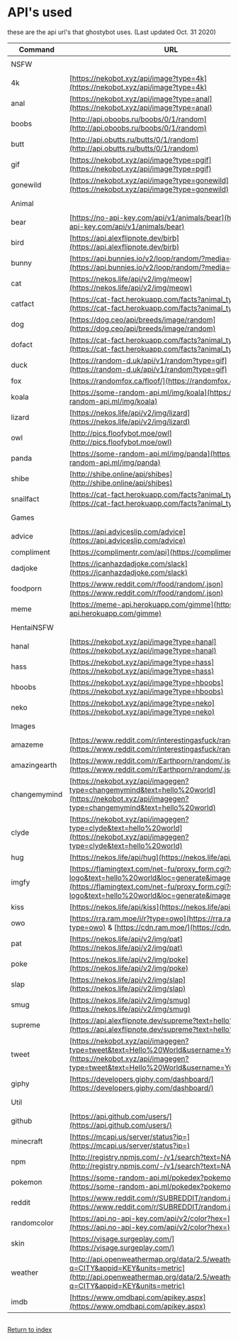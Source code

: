 # API's used

these are the api url's that ghostybot uses. (Last updated Oct. 31 2020)

| Command      | URL                                                                                                                                                                                                                            |
| ------------ | ------------------------------------------------------------------------------------------------------------------------------------------------------------------------------------------------------------------------------ |
|              |                                                                                                                                                                                                                                |
| NSFW         |                                                                                                                                                                                                                                |
|              |                                                                                                                                                                                                                                |
| 4k           | [https://nekobot.xyz/api/image?type=4k](https://nekobot.xyz/api/image?type=4k)                                                                                                                                                 |
| anal         | [https://nekobot.xyz/api/image?type=anal](https://nekobot.xyz/api/image?type=anal)                                                                                                                                             |
| boobs        | [http://api.oboobs.ru/boobs/0/1/random](http://api.oboobs.ru/boobs/0/1/random)                                                                                                                                                 |
| butt         | [http://api.obutts.ru/butts/0/1/random](http://api.obutts.ru/butts/0/1/random)                                                                                                                                                 |
| gif          | [https://nekobot.xyz/api/image?type=pgif](https://nekobot.xyz/api/image?type=pgif)                                                                                                                                             |
| gonewild     | [https://nekobot.xyz/api/image?type=gonewild](https://nekobot.xyz/api/image?type=gonewild)                                                                                                                                     |
|              |                                                                                                                                                                                                                                |
| Animal       |                                                                                                                                                                                                                                |
|              |                                                                                                                                                                                                                                |
| bear         | [https://no-api-key.com/api/v1/animals/bear](https://no-api-key.com/api/v1/animals/bear)                                                                                                                                       |
| bird         | [https://api.alexflipnote.dev/birb](https://api.alexflipnote.dev/birb)                                                                                                                                                         |
| bunny        | [https://api.bunnies.io/v2/loop/random/?media=gif,png](https://api.bunnies.io/v2/loop/random/?media=gif,png)                                                                                                                   |
| cat          | [https://nekos.life/api/v2/img/meow](https://nekos.life/api/v2/img/meow)                                                                                                                                                       |
| catfact      | [https://cat-fact.herokuapp.com/facts?animal_type=cat](https://cat-fact.herokuapp.com/facts?animal_type=cat)                                                                                                                   |
| dog          | [https://dog.ceo/api/breeds/image/random](https://dog.ceo/api/breeds/image/random)                                                                                                                                             |
| dofact       | [https://cat-fact.herokuapp.com/facts?animal_type=dog](https://cat-fact.herokuapp.com/facts?animal_type=dog)                                                                                                                   |
| duck         | [https://random-d.uk/api/v1/random?type=gif](https://random-d.uk/api/v1/random?type=gif)                                                                                                                                       |
| fox          | [https://randomfox.ca/floof/](https://randomfox.ca/floof/)                                                                                                                                                                     |
| koala        | [https://some-random-api.ml/img/koala](https://some-random-api.ml/img/koala)                                                                                                                                                   |
| lizard       | [https://nekos.life/api/v2/img/lizard](https://nekos.life/api/v2/img/lizard)                                                                                                                                                   |
| owl          | [http://pics.floofybot.moe/owl](http://pics.floofybot.moe/owl)                                                                                                                                                                 |
| panda        | [https://some-random-api.ml/img/panda](https://some-random-api.ml/img/panda)                                                                                                                                                   |
| shibe        | [http://shibe.online/api/shibes](http://shibe.online/api/shibes)                                                                                                                                                               |
| snailfact    | [https://cat-fact.herokuapp.com/facts?animal_type=snail](https://cat-fact.herokuapp.com/facts?animal_type=snail)                                                                                                               |
|              |                                                                                                                                                                                                                                |
| Games        |                                                                                                                                                                                                                                |
|              |                                                                                                                                                                                                                                |
| advice       | [https://api.adviceslip.com/advice](https://api.adviceslip.com/advice)                                                                                                                                                         |
| compliment   | [https://complimentr.com/api](https://complimentr.com/api)                                                                                                                                                                     |
| dadjoke      | [https://icanhazdadjoke.com/slack](https://icanhazdadjoke.com/slack)                                                                                                                                                           |
| foodporn     | [https://www.reddit.com/r/food/random/.json](https://www.reddit.com/r/food/random/.json)                                                                                                                                       |
| meme         | [https://meme-api.herokuapp.com/gimme](https://meme-api.herokuapp.com/gimme)                                                                                                                                                   |
|              |                                                                                                                                                                                                                                |
| HentaiNSFW   |                                                                                                                                                                                                                                |
|              |                                                                                                                                                                                                                                |
| hanal        | [https://nekobot.xyz/api/image?type=hanal](https://nekobot.xyz/api/image?type=hanal)                                                                                                                                           |
| hass         | [https://nekobot.xyz/api/image?type=hass](https://nekobot.xyz/api/image?type=hass)                                                                                                                                             |
| hboobs       | [https://nekobot.xyz/api/image?type=hboobs](https://nekobot.xyz/api/image?type=hboobs)                                                                                                                                         |
| neko         | [https://nekobot.xyz/api/image?type=neko](https://nekobot.xyz/api/image?type=neko)                                                                                                                                             |
|              |                                                                                                                                                                                                                                |
| Images       |                                                                                                                                                                                                                                |
|              |                                                                                                                                                                                                                                |
| amazeme      | [https://www.reddit.com/r/interestingasfuck/random.json](https://www.reddit.com/r/interestingasfuck/random.json)                                                                                                               |
| amazingearth | [https://www.reddit.com/r/Earthporn/random/.json](https://www.reddit.com/r/Earthporn/random/.json)                                                                                                                             |
| changemymind | [https://nekobot.xyz/api/imagegen?type=changemymind&text=hello%20world](https://nekobot.xyz/api/imagegen?type=changemymind&text=hello%20world)                                                                                 |
| clyde        | [https://nekobot.xyz/api/imagegen?type=clyde&text=hello%20world](https://nekobot.xyz/api/imagegen?type=clyde&text=hello%20world)                                                                                               |
| hug          | [https://nekos.life/api/hug](https://nekos.life/api/hug)                                                                                                                                                                       |
| imgfy        | [https://flamingtext.com/net-fu/proxy_form.cgi?script=3d-logo&text=hello%20world&loc=generate&imageoutput=true](https://flamingtext.com/net-fu/proxy_form.cgi?script=3d-logo&text=hello%20world&loc=generate&imageoutput=true) |
| kiss         | [https://nekos.life/api/kiss](https://nekos.life/api/kiss)                                                                                                                                                                     |
| owo          | [https://rra.ram.moe/i/r?type=owo](https://rra.ram.moe/i/r?type=owo) & [https://cdn.ram.moe/](https://cdn.ram.moe/)                                                                                                            |
| pat          | [https://nekos.life/api/v2/img/pat](https://nekos.life/api/v2/img/pat)                                                                                                                                                         |
| poke         | [https://nekos.life/api/v2/img/poke](https://nekos.life/api/v2/img/poke)                                                                                                                                                       |
| slap         | [https://nekos.life/api/v2/img/slap](https://nekos.life/api/v2/img/slap)                                                                                                                                                       |
| smug         | [https://nekos.life/api/v2/img/smug](https://nekos.life/api/v2/img/smug)                                                                                                                                                       |
| supreme      | [https://api.alexflipnote.dev/supreme?text=hello%20world](https://api.alexflipnote.dev/supreme?text=hello%20world)                                                                                                             |
| tweet        | [https://nekobot.xyz/api/imagegen?type=tweet&text=Hello%20World&username=You](https://nekobot.xyz/api/imagegen?type=tweet&text=Hello%20World&username=You)                                                                     |
| giphy        | [https://developers.giphy.com/dashboard/](https://developers.giphy.com/dashboard/)                                                                                                                                             |
|              |                                                                                                                                                                                                                                |
| Util         |                                                                                                                                                                                                                                |
|              |                                                                                                                                                                                                                                |
| github       | [https://api.github.com/users/](https://api.github.com/users/)                                                                                                                                                                 |
| minecraft    | [https://mcapi.us/server/status?ip=](https://mcapi.us/server/status?ip=)                                                                                                                                                       |
| npm          | [http://registry.npmjs.com/-/v1/search?text=NAME&size=5](http://registry.npmjs.com/-/v1/search?text=NAME&size=5)                                                                                                               |
| pokemon      | [https://some-random-api.ml/pokedex?pokemon=](https://some-random-api.ml/pokedex?pokemon=)                                                                                                                                     |
| reddit       | [https://www.reddit.com/r/SUBREDDIT/random.json](https://www.reddit.com/r/SUBREDDIT/random.json)                                                                                                                               |
| randomcolor  | [https://api.no-api-key.com/api/v2/color?hex=](https://api.no-api-key.com/api/v2/color?hex=)                                                         |
| skin         | [https://visage.surgeplay.com/](https://visage.surgeplay.com/)                                                                                                                                                                 |
| weather      | [http://api.openweathermap.org/data/2.5/weather?q=CITY&appid=KEY&units=metric](http://api.openweathermap.org/data/2.5/weather?q=CITY&appid=KEY&units=metric)                                                                   |
| imdb         | [https://www.omdbapi.com/apikey.aspx](https://www.omdbapi.com/apikey.aspx)                                                                                                                                                     |

##

[Return to index](README.md)
